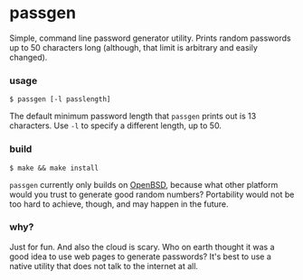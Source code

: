 # passgen

Simple, command line password generator utility. Prints random passwords up to 50
characters long (although, that limit is arbitrary and easily changed).

### usage

```
$ passgen [-l passlength]
```
The default minimum password length that `passgen` prints out is 13 characters. Use
`-l` to specify a different length, up to 50.

### build

```
$ make && make install
```

`passgen` currently only builds on [OpenBSD](https://www.openbsd.org/), because what
other platform would you trust to generate good random numbers? Portability would not
be too hard to achieve, though, and may happen in the future.

### why?

Just for fun. And also the cloud is scary. Who on earth thought it was a good idea to
use web pages to generate passwords? It's best to use a native utility that does not
talk to the internet at all.
